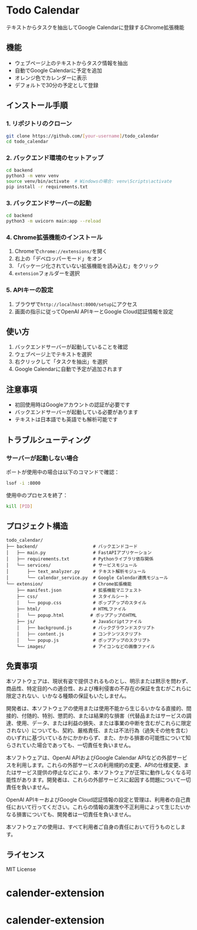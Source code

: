 # Todo Calendar

テキストからタスクを抽出してGoogle Calendarに登録するChrome拡張機能

## 機能

- ウェブページ上のテキストからタスク情報を抽出
- 自動でGoogle Calendarに予定を追加
- オレンジ色でカレンダーに表示
- デフォルトで30分の予定として登録

## インストール手順

### 1. リポジトリのクローン

```bash
git clone https://github.com/[your-username]/todo_calendar
cd todo_calendar
```

### 2. バックエンド環境のセットアップ

```bash
cd backend
python3 -m venv venv
source venv/bin/activate  # Windowsの場合: venv\Scripts\activate
pip install -r requirements.txt
```

### 3. バックエンドサーバーの起動

```bash
cd backend
python3 -m uvicorn main:app --reload
```

### 4. Chrome拡張機能のインストール

1. Chromeで`chrome://extensions/`を開く
2. 右上の「デベロッパーモード」をオン
3. 「パッケージ化されていない拡張機能を読み込む」をクリック
4. `extension`フォルダーを選択

### 5. APIキーの設定

1. ブラウザで`http://localhost:8000/setup`にアクセス
2. 画面の指示に従ってOpenAI APIキーとGoogle Cloud認証情報を設定

## 使い方

1. バックエンドサーバーが起動していることを確認
2. ウェブページ上でテキストを選択
3. 右クリックして「タスクを抽出」を選択
4. Google Calendarに自動で予定が追加されます

## 注意事項

- 初回使用時はGoogleアカウントの認証が必要です
- バックエンドサーバーが起動している必要があります
- テキストは日本語でも英語でも解析可能です

## トラブルシューティング

### サーバーが起動しない場合

ポートが使用中の場合は以下のコマンドで確認：

```bash
lsof -i :8000
```

使用中のプロセスを終了：

```bash
kill [PID]
```

## プロジェクト構造

```
todo_calendar/
├── backend/                     # バックエンドコード
│   ├── main.py                  # FastAPIアプリケーション
│   ├── requirements.txt         # Pythonライブラリ依存関係
│   └── services/                # サービスモジュール
│       ├── text_analyzer.py     # テキスト解析モジュール
│       └── calendar_service.py  # Google Calendar連携モジュール
└── extension/                   # Chrome拡張機能
    ├── manifest.json            # 拡張機能マニフェスト
    ├── css/                     # スタイルシート
    │   └── popup.css            # ポップアップのスタイル
    ├── html/                    # HTMLファイル
    │   └── popup.html          # ポップアップのHTML
    ├── js/                      # JavaScriptファイル
    │   ├── background.js        # バックグラウンドスクリプト
    │   ├── content.js           # コンテンツスクリプト
    │   └── popup.js             # ポップアップのスクリプト
    └── images/                  # アイコンなどの画像ファイル
```

## 免責事項
本ソフトウェアは、現状有姿で提供されるものとし、明示または黙示を問わず、商品性、特定目的への適合性、および権利侵害の不存在の保証を含むがこれらに限定されない、いかなる種類の保証もいたしません。

開発者は、本ソフトウェアの使用または使用不能から生じるいかなる直接的、間接的、付随的、特別、懲罰的、または結果的な損害（代替品またはサービスの調達、使用、データ、または利益の損失、または事業の中断を含むがこれらに限定されない）についても、契約、厳格責任、または不法行為（過失その他を含む）のいずれに基づいているかにかかわらず、また、かかる損害の可能性について知らされていた場合であっても、一切責任を負いません。

本ソフトウェアは、OpenAI APIおよびGoogle Calendar APIなどの外部サービスを利用します。これらの外部サービスの利用規約の変更、APIの仕様変更、またはサービス提供の停止などにより、本ソフトウェアが正常に動作しなくなる可能性があります。開発者は、これらの外部サービスに起因する問題について一切責任を負いません。

OpenAI APIキーおよびGoogle Cloud認証情報の設定と管理は、利用者の自己責任において行ってください。これらの情報の漏洩や不正利用によって生じたいかなる損害についても、開発者は一切責任を負いません。

本ソフトウェアの使用は、すべて利用者ご自身の責任において行うものとします。

## ライセンス

MIT License 
# calender-extension
# calender-extension
